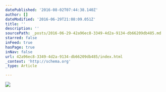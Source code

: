 ```yaml
---
datePublished: '2016-08-02T07:44:38.140Z'
author: []
dateModified: '2016-06-29T21:08:09.051Z'
title: ''
description: ''
sourcePath: _posts/2016-06-29-42a96ec8-3349-4d2a-9134-db66209db485.md
starred: false
inFeed: true
hasPage: true
inNav: false
url: 42a96ec8-3349-4d2a-9134-db66209db485/index.html
_context: 'http://schema.org'
_type: Article

---
```

![](https://imgflo.herokuapp.com/graph/vahj1ThiexotieMo/10d0be95d5125d50a712bef2df2d8a6b/croprotate.jpg?cropheight=1189&cropwidth=1192&degrees=0&input=https%3A%2F%2Fthe-grid-user-content.s3-us-west-2.amazonaws.com%2F6f8636c2-4d12-4195-97a4-7033c560f18b.jpg&x=0&y=0)